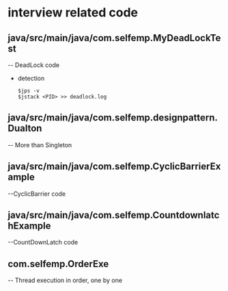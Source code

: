 # interview related code
## java/src/main/java/com.selfemp.MyDeadLockTest 
-- DeadLock code

+ detection
	```shell
	$jps -v
	$jstack <PID> >> deadlock.log
	```
## java/src/main/java/com.selfemp.designpattern.Dualton 
-- More than Singleton

## java/src/main/java/com.selfemp.CyclicBarrierExample
--CyclicBarrier code

## java/src/main/java/com.selfemp.CountdownlatchExample
--CountDownLatch code

## com.selfemp.OrderExe
-- Thread execution in order, one by one
